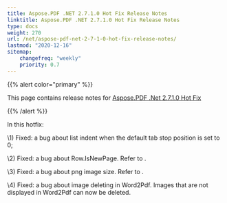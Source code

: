 ```yaml
---
title: Aspose.PDF .NET 2.7.1.0 Hot Fix Release Notes
linktitle: Aspose.PDF .NET 2.7.1.0 Hot Fix Release Notes
type: docs
weight: 270
url: /net/aspose-pdf-net-2-7-1-0-hot-fix-release-notes/
lastmod: "2020-12-16"
sitemap:
    changefreq: "weekly"
    priority: 0.7
---
```


{{% alert color="primary" %}}

This page contains release notes for [Aspose.PDF .Net 2.7.1.0 Hot Fix](http://www.aspose.com/downloads/pdf/net/new-releases/aspose.pdf-.net-2.7.1.0-hot-fix/)

{{% /alert %}}

In this hotfix:

\1) Fixed: a bug about list indent when the default tab stop position is set to 0;

\2) Fixed: a bug about Row.IsNewPage. Refer to .

\3) Fixed: a bug about png image size. Refer to .

\4) Fixed: a bug about image deleting in Word2Pdf. Images that are not displayed in Word2Pdf can now be deleted.
